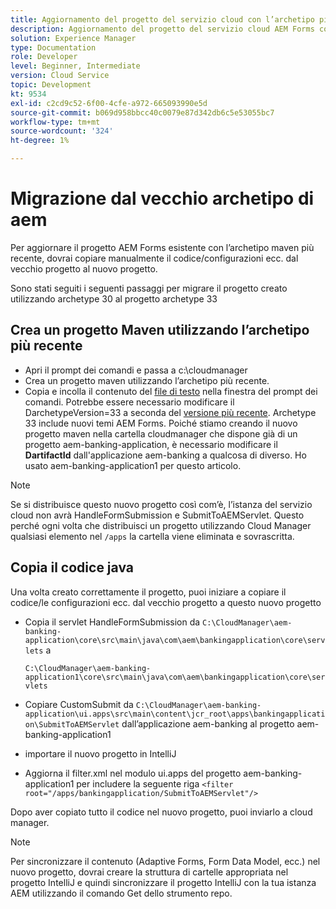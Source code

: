 ```yaml
---
title: Aggiornamento del progetto del servizio cloud con l’archetipo più recente
description: Aggiornamento del progetto del servizio cloud AEM Forms con l’archetipo più recente
solution: Experience Manager
type: Documentation
role: Developer
level: Beginner, Intermediate
version: Cloud Service
topic: Development
kt: 9534
exl-id: c2cd9c52-6f00-4cfe-a972-665093990e5d
source-git-commit: b069d958bbcc40c0079e87d342db6c5e53055bc7
workflow-type: tm+mt
source-wordcount: '324'
ht-degree: 1%

---
```


# Migrazione dal vecchio archetipo di aem

Per aggiornare il progetto AEM Forms esistente con l’archetipo maven più recente, dovrai copiare manualmente il codice/configurazioni ecc. dal vecchio progetto al nuovo progetto.

Sono stati seguiti i seguenti passaggi per migrare il progetto creato utilizzando archetype 30 al progetto archetype 33

## Crea un progetto Maven utilizzando l’archetipo più recente

* Apri il prompt dei comandi e passa a c:\cloudmanager
* Crea un progetto maven utilizzando l’archetipo più recente.
* Copia e incolla il contenuto del [file di testo](assets/creating-maven-project.txt) nella finestra del prompt dei comandi. Potrebbe essere necessario modificare il DarchetypeVersion=33 a seconda del [versione più recente](https://github.com/adobe/aem-project-archetype/releases). Archetype 33 include nuovi temi AEM Forms.
Poiché stiamo creando il nuovo progetto maven nella cartella cloudmanager che dispone già di un progetto aem-banking-application, è necessario modificare il **DartifactId** dall&#39;applicazione aem-banking a qualcosa di diverso. Ho usato aem-banking-application1 per questo articolo.

>[!NOTE]
>
>Se si distribuisce questo nuovo progetto così com’è, l’istanza del servizio cloud non avrà HandleFormSubmission e SubmitToAEMServlet. Questo perché ogni volta che distribuisci un progetto utilizzando Cloud Manager qualsiasi elemento nel `/apps` la cartella viene eliminata e sovrascritta.

## Copia il codice java

Una volta creato correttamente il progetto, puoi iniziare a copiare il codice/le configurazioni ecc. dal vecchio progetto a questo nuovo progetto

* Copia il servlet HandleFormSubmission da ```C:\CloudManager\aem-banking-application\core\src\main\java\com\aem\bankingapplication\core\servlets```
a

   ```C:\CloudManager\aem-banking-application1\core\src\main\java\com\aem\bankingapplication\core\servlets```

* Copiare CustomSubmit da
   ```C:\CloudManager\aem-banking-application\ui.apps\src\main\content\jcr_root\apps\bankingapplication\SubmitToAEMServlet``` dall’applicazione aem-banking al progetto aem-banking-application1

* importare il nuovo progetto in IntelliJ

* Aggiorna il filter.xml nel modulo ui.apps del progetto aem-banking-application1 per includere la seguente riga
   ```<filter root="/apps/bankingapplication/SubmitToAEMServlet"/>```

Dopo aver copiato tutto il codice nel nuovo progetto, puoi inviarlo a cloud manager.

>[!NOTE]
>
>Per sincronizzare il contenuto (Adaptive Forms, Form Data Model, ecc.) nel nuovo progetto, dovrai creare la struttura di cartelle appropriata nel progetto IntelliJ e quindi sincronizzare il progetto IntelliJ con la tua istanza AEM utilizzando il comando Get dello strumento repo.
